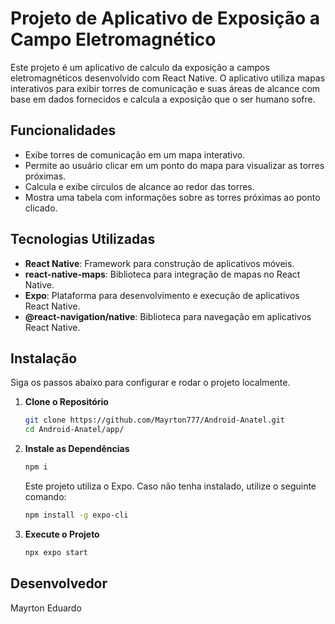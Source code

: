 # Projeto de Aplicativo de Exposição a Campo Eletromagnético

Este projeto é um aplicativo de calculo da exposição a campos eletromagnéticos desenvolvido com React Native. O aplicativo utiliza mapas interativos para exibir torres de comunicação e suas áreas de alcance com base em dados fornecidos e calcula a exposição que o ser humano sofre. 

## Funcionalidades

- Exibe torres de comunicação em um mapa interativo.
- Permite ao usuário clicar em um ponto do mapa para visualizar as torres próximas.
- Calcula e exibe círculos de alcance ao redor das torres.
- Mostra uma tabela com informações sobre as torres próximas ao ponto clicado.

## Tecnologias Utilizadas

- **React Native**: Framework para construção de aplicativos móveis.
- **react-native-maps**: Biblioteca para integração de mapas no React Native.
- **Expo**: Plataforma para desenvolvimento e execução de aplicativos React Native.
- **@react-navigation/native**: Biblioteca para navegação em aplicativos React Native.

## Instalação

Siga os passos abaixo para configurar e rodar o projeto localmente.

1. **Clone o Repositório**  

    ```bash
    git clone https://github.com/Mayrton777/Android-Anatel.git
    cd Android-Anatel/app/
    ```  

2. **Instale as Dependências**  

    ```bash
    npm i
    ```  

    Este projeto utiliza o Expo. Caso não tenha instalado, utilize o seguinte comando:  

    ```bash
    npm install -g expo-cli
    ```  

3. **Execute o Projeto**

    ```bash
    npx expo start
    ```

## Desenvolvedor

Mayrton Eduardo

